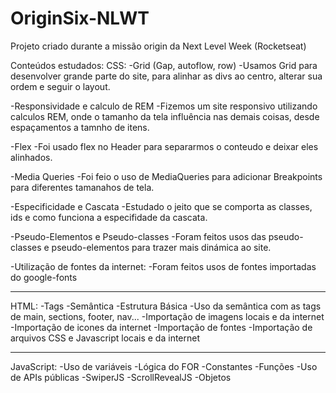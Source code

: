 # OriginSix-NLWT

Projeto criado durante a missão origin da Next Level Week (Rocketseat)

Conteúdos estudados:
CSS:
  -Grid (Gap, autoflow, row)
    -Usamos Grid para desenvolver grande parte do site, para alinhar as divs ao centro, alterar sua ordem e seguir o layout.
    
    
  -Responsividade e calculo de REM
    -Fizemos um site responsivo utilizando calculos REM, onde o tamanho da tela influência nas demais coisas, desde espaçamentos a tamnho de itens.
    
    
  -Flex
    -Foi usado flex no Header para separarmos o conteudo e deixar eles alinhados.
    
    
  -Media Queries
    -Foi feio o uso de MediaQueries para adicionar Breakpoints para diferentes tamanahos de tela.
    
    
  -Especificidade e Cascata
    -Estudado o jeito que se comporta as classes, ids e como funciona a especifidade da cascata.
    
    
  -Pseudo-Elementos e Pseudo-classes
    -Foram feitos usos das pseudo-classes e pseudo-elementos para trazer mais dinámica ao site.
    
    
  -Utilização de fontes da internet:
    -Foram feitos usos de fontes importadas do google-fonts
  
 ------------------
 HTML:
  -Tags
  -Semântica
  -Estrutura Básica
  -Uso da semântica com as tags de main, sections, footer, nav...
  -Importação de imagens locais e da internet
  -Importação de icones da internet
  -Importação de fontes
  -Importação de arquivos CSS e Javascript locais e da internet
  
 -------------------
 JavaScript:
  -Uso de variáveis
  -Lógica do FOR
  -Constantes
  -Funções
  -Uso de APIs públicas
    -SwiperJS
    -ScrollRevealJS
  -Objetos
